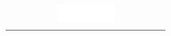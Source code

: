<p align="center">
  <img src="./logo.svg" alt="Logo" width="180">
</p>
<hr style="border:1px solid #ccc; margin:20px 0;">

